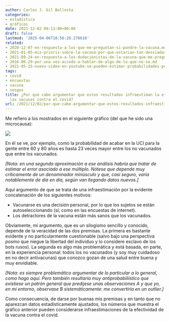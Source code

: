```yaml
---
author: Carlos J. Gil Bellosta
categories:
- estadística
- gráficos
date: 2021-12-02 09:13:00+00:00
draft: false
lastmod: '2025-04-06T18:56:26.278610'
related:
- 2020-12-07-en-respuesta-a-los-que-me-preguntan-si-pondre-la-vacuna.md
- 2021-01-05-mis-prioris-sobre-la-vacuna-por-que-estarian-tan-desviadas.md
- 2021-09-24-en-respuesta-a-los-dudacionistas-de-la-vacuna-que-me-preguntaron-preguntan-o-preguntaran.md
- 2016-06-29-por-una-vez-accedo-a-hablar-de-algo-de-lo-que-no-se.md
- 2021-05-25-nuevo-video-en-youtube-se-pueden-estimar-probabilidades-pequenas-con-pocas-observaciones.md
tags:
- covid
- encuestas
- vacuna
- sesgos
title: ¿Por qué cabe argumentar que estos resultados infraestiman la efectividad de
  las vacunas contra el covid?
url: /2021/12/02/por-que-cabe-argumentar-que-estos-resultados-infraestiman-la-efectividad-de-las-vacunas-contra-el-covid/
---
```


Me refiero a los mostrados en el siguiente gráfico (del que he sido una microcausa):

![](/wp-uploads/2021/12/covid.png#center)

En él  se ve,  por ejemplo, como la probabilidad de acabar en la UCI para la gente entre 60 y 80 años es hasta 23 veces mayor entre los  no vacunados que entre los vacunados.

_[Nota: en una segunda aproximación a ese análisis habría que tratar de estimar el error asociado a ese múltiplo. Nótese que depende muy críticamente de un denominador minúsculo y que, casi seguro, varía notablemente de día en día, según van llegando datos nuevos.]_

Aquí argumento de que se trata de una infraestimación por la evidente concatenación de los siguientes motivos:

  * Vacunarse es una decisión personal, por lo que los sujetos se están autoseleccionando (sí, como en las encuestas de internet).
  * Los detractores de la vacuna están más sanos que los vacunados.

Obviamente, mi argumento, que es un silogismo sencillo y conocido, depende de la veracidad de las dos premisas. La primera es bastante evidente y no particularmente cuestionable (salvo bajo una perspectiva _posmo_ que niegue la libertad del individuo y lo considere esclavo de los bots rusos). La segunda es algo más problemática y está basada, en parte, en la experiencia personal: todos los no vacunados (y soy muy cuidadoso en no decir antivacunas) que conozco gozan de una salud entre buena y muy envidiable.

_[Nota: es siempre problemático argumentar de lo particular a lo general, como hago aquí. Pero también resultaría muy antiprobabiliístico que existiese un patrón general que predijese unas observaciones A y que yo, en mi entorno, observase B sistemáticamente: me convertiría en un outlier.]_

Como consecuencia, de darse por buenas mis premisas y en tanto que no aparezcan datos estadísticamente ajustados, los números que muestra el gráfico anterior pueden considerarse infraestimaciones de la efectividad de la vacuna contra el covid.